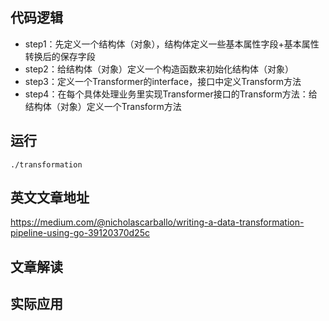 ## 代码逻辑
- step1：先定义一个结构体（对象），结构体定义一些基本属性字段+基本属性转换后的保存字段
- step2：给结构体（对象）定义一个构造函数来初始化结构体（对象）
- step3：定义一个Transformer的interface，接口中定义Transform方法
- step4：在每个具体处理业务里实现Transformer接口的Transform方法：给结构体（对象）定义一个Transform方法

## 运行
```
./transformation
```

## 英文文章地址
https://medium.com/@nicholascarballo/writing-a-data-transformation-pipeline-using-go-39120370d25c

## 文章解读


## 实际应用
